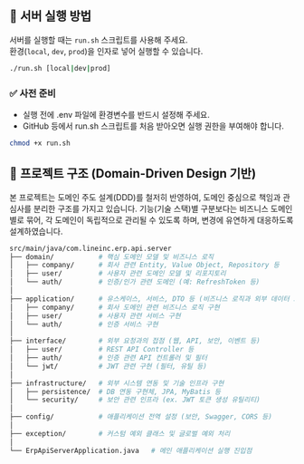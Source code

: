 ## 🔧 서버 실행 방법

서버를 실행할 때는 `run.sh` 스크립트를 사용해 주세요.  
환경(`local`, `dev`, `prod`)을 인자로 넣어 실행할 수 있습니다.

```bash
./run.sh [local|dev|prod]
```

### ✅ 사전 준비

- 실행 전에 .env 파일에 환경변수를 반드시 설정해 주세요.
- GitHub 등에서 run.sh 스크립트를 처음 받아오면 실행 권한을 부여해야 합니다.

```bash
chmod +x run.sh
```

## 🧠 프로젝트 구조 (Domain-Driven Design 기반)

본 프로젝트는 도메인 주도 설계(DDD)를 철저히 반영하여, 도메인 중심으로 책임과 관심사를 분리한 구조를 가지고 있습니다.
기능(기술 스택)별 구분보다는 비즈니스 도메인별로 묶어, 각 도메인이 독립적으로 관리될 수 있도록 하며, 변경에 유연하게 대응하도록 설계하였습니다.

```bash
src/main/java/com.lineinc.erp.api.server
├── domain/           # 핵심 도메인 모델 및 비즈니스 로직
│   ├── company/      # 회사 관련 Entity, Value Object, Repository 등
│   ├── user/         # 사용자 관련 도메인 모델 및 리포지토리
│   └── auth/         # 인증/인가 관련 도메인 (예: RefreshToken 등)
│
├── application/      # 유스케이스, 서비스, DTO 등 (비즈니스 로직과 외부 데이터 교환 담당)
│   ├── company/      # 회사 도메인 관련 비즈니스 로직 구현
│   ├── user/         # 사용자 관련 서비스 구현
│   └── auth/         # 인증 서비스 구현
│
├── interface/        # 외부 요청과의 접점 (웹, API, 보안, 이벤트 등)
│   ├── user/         # REST API Controller 등
│   ├── auth/         # 인증 관련 API 컨트롤러 및 필터
│   └── jwt/          # JWT 관련 구현 (필터, 유틸 등)
│
├── infrastructure/   # 외부 시스템 연동 및 기술 인프라 구현
│   ├── persistence/  # DB 연동 구현체, JPA, MyBatis 등
│   └── security/     # 보안 관련 인프라 (ex. JWT 토큰 생성 유틸리티)
│
├── config/           # 애플리케이션 전역 설정 (보안, Swagger, CORS 등)
│
├── exception/        # 커스텀 예외 클래스 및 글로벌 예외 처리
│
└── ErpApiServerApplication.java   # 메인 애플리케이션 실행 진입점
```

